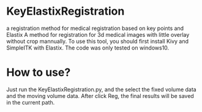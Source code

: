 # KeyElastixRegistration
a registration  method for medical registration based on key points and Elastix
A method for registration for 3d medical images with little overlay without crop mannually. 
To use this tool, you should first install Kivy and SimpleITK with Elastix. The code was only tested on windows10.

# How to use?
Just run the KeyElastixRegistration.py, and the select the fixed volume data and the moving volume data. After click Reg, the final results will be saved in the current path.
